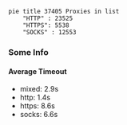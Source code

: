 
```mermaid
pie title 37405 Proxies in list
    "HTTP" : 23525
    "HTTPS": 5538
    "SOCKS" : 12553
```

### Some Info
#### Average Timeout

- mixed: 2.9s
- http: 1.4s
- https: 8.6s
- socks: 6.6s